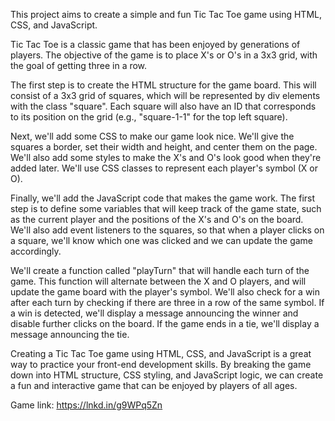 This project aims to create a simple and fun Tic Tac Toe game using HTML, CSS, and JavaScript.

Tic Tac Toe is a classic game that has been enjoyed by generations of players. 
The objective of the game is to place X's or O's in a 3x3 grid, with the goal of getting three in a row.

The first step is to create the HTML structure for the game board.
This will consist of a 3x3 grid of squares, which will be represented by div elements with the class "square". 
Each square will also have an ID that corresponds to its position on the grid (e.g., "square-1-1" for the top left square).

Next, we'll add some CSS to make our game look nice. 
We'll give the squares a border, set their width and height, and center them on the page. 
We'll also add some styles to make the X's and O's look good when they're added later. 
We'll use CSS classes to represent each player's symbol (X or O).

Finally, we'll add the JavaScript code that makes the game work. 
The first step is to define some variables that will keep track of the game state, 
such as the current player and the positions of the X's and O's on the board. 
We'll also add event listeners to the squares, so that when a player clicks on a square,
we'll know which one was clicked and we can update the game accordingly.

We'll create a function called "playTurn" that will handle each turn of the game. 
This function will alternate between the X and O players, and will update the game board with the player's symbol.
We'll also check for a win after each turn by checking if there are three in a row of the same symbol.
If a win is detected, we'll display a message announcing the winner and disable further clicks on the board. 
If the game ends in a tie, we'll display a message announcing the tie.

Creating a Tic Tac Toe game using HTML, CSS, and JavaScript is a great way to practice your front-end development skills.
By breaking the game down into HTML structure, CSS styling, and JavaScript logic, 
we can create a fun and interactive game that can be enjoyed by players of all ages.

Game link: https://lnkd.in/g9WPq5Zn
